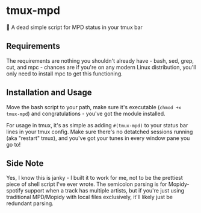 # tmux-mpd
 🎵 A dead simple script for MPD status in your tmux bar
## Requirements
The requirements are nothing you shouldn't already have - bash, sed, grep, cut, and mpc - chances are if you're on any modern Linux distribution, you'll only need to install mpc to get this functioning.
## Installation and Usage
Move the bash script to your path, make sure it's executable (`chmod +x tmux-mpd`) and congratulations - you've got the module installed.

For usage in tmux, it's as simple as adding `#(tmux-mpd)` to your status bar lines in your tmux config. Make sure there's no detatched sessions running (aka "restart" tmux), and you've got your tunes in every window pane you go to!

## Side Note
Yes, I know this is janky - I built it to work for me, not to be the prettiest piece of shell script I've ever wrote. The semicolon parsing is for Mopidy-spotify support when a track has multiple artists, but if you're just using traditional MPD/Mopidy with local files exclusively, it'll likely just be redundant parsing.
